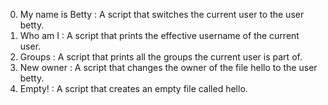 0. My name is Betty : A script that switches the current user to the user betty.
1. Who am I : A script that prints the effective username of the current user.
2. Groups : A script that prints all the groups the current user is part of.
3. New owner : A script that changes the owner of the file hello to the user betty.
4. Empty! : A script that creates an empty file called hello.
